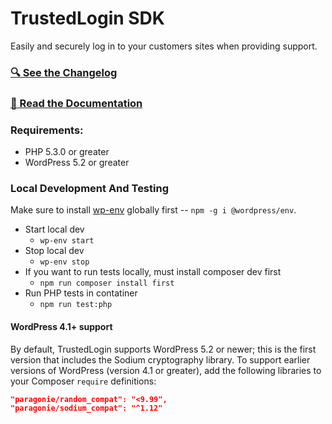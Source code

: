 # TrustedLogin SDK
Easily and securely log in to your customers sites when providing support.

### [🔍 See the Changelog](https://github.com/trustedlogin/client/blob/main/CHANGELOG.md)

### [📖 Read the Documentation](https://trustedlogin.github.io/docs/Client/intro)

### Requirements:

- PHP 5.3.0 or greater
- WordPress 5.2 or greater

### Local Development And Testing

Make sure to install [wp-env](https://developer.wordpress.org/block-editor/reference-guides/packages/packages-env/) globally first -- `npm -g i @wordpress/env`.

- Start local dev
	- `wp-env start`
- Stop local dev
	- `wp-env stop`
- If you want to run tests locally, must install composer dev first
	- `npm run composer install first`
- Run PHP tests in contatiner
	- `npm run test:php`

#### WordPress 4.1+ support

By default, TrustedLogin supports WordPress 5.2 or newer; this is the first version that includes the Sodium cryptography library. To support earlier versions of WordPress (version 4.1 or greater), add the following libraries to your Composer `require` definitions:

```json
"paragonie/random_compat": "<9.99",
"paragonie/sodium_compat": "^1.12"
```
